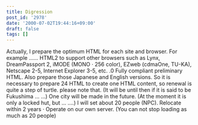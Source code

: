 ```yaml
---
title: Digression
post_id: '2978'
date: '2000-07-02T19:44:16+09:00'
draft: false
tags: []
---
```


Actually, I prepare the optimum HTML for each site and browser. For example ...... HTML2 to support other browsers such as Lynx, DreamPassport 2, iMODE (MONO · 256 color), EZweb (cdmaOne, TU-KA), Netscape 2-5, Internet Explorer 3-5, etc. .0 Fully compliant preliminary HTML. Also prepare those Japanese and English versions. So it is necessary to prepare 24 HTML to create one HTML content, so renewal is quite a step of turtle. please note that. (It will be until then if it is said to be Fukushima ... ...) One city will be made in the future. (At the moment it is only a locked hut, but ... ....) I will set about 20 people (NPC). Relocate within 2 years · Operate on our own server. (You can not stop loading as much as 20 people)